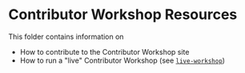 # Contributor Workshop Resources

This folder contains information on

- How to contribute to the Contributor Workshop site
- How to run a "live" Contributor Workshop (see [``live-workshop``](live-workshop/README.md))